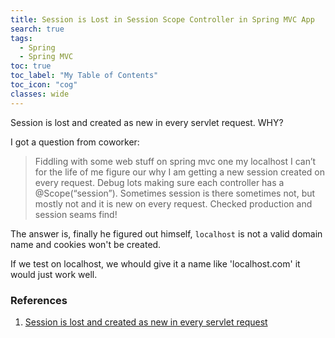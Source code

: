 ```yaml
---
title: Session is Lost in Session Scope Controller in Spring MVC App
search: true
tags: 
  - Spring
  - Spring MVC
toc: true
toc_label: "My Table of Contents"
toc_icon: "cog"
classes: wide
---
```


Session is lost and created as new in every servlet request. WHY?

I got a question from coworker:
> Fiddling with some web stuff on spring mvc one my localhost I can’t for the life of me figure our why I am getting a new session created on every request. Debug lots making sure each controller has a @Scope(“session”).  Sometimes session is there sometimes not, but mostly not and it is new on every request. Checked production and session seams find!

The answer is, finally he figured out himself, `localhost` is not a valid domain name and cookies won't be created.

If we test on localhost, we whould give it a name like 'localhost.com' it would just work well.



### References
1. [Session is lost and created as new in every servlet request](https://stackoverflow.com/questions/2138245/session-is-lost-and-created-as-new-in-every-servlet-request)
